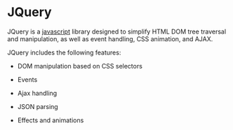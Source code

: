 # JQuery

JQuery is a [javascript](Javascript) library designed to simplify HTML DOM tree traversal and manipulation, as well as event handling, CSS animation, and AJAX.

JQuery includes the following features:

* DOM manipulation based on CSS selectors
* Events
* Ajax handling
* JSON parsing
* Effects and animations
